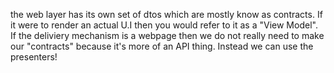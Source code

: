 the web layer has its own set of dtos which are mostly know as contracts. If it were to render an actual U.I
then you would refer to it as a "View Model". If the deliviery mechanism is a webpage then we do not really need to
make our "contracts" because it's more of an API thing. Instead we can use the presenters!
